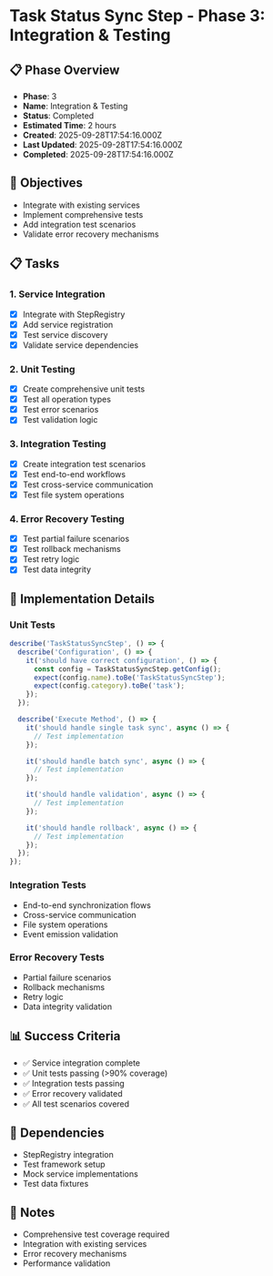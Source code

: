 # Task Status Sync Step - Phase 3: Integration & Testing

## 📋 Phase Overview
- **Phase**: 3
- **Name**: Integration & Testing
- **Status**: Completed
- **Estimated Time**: 2 hours
- **Created**: 2025-09-28T17:54:16.000Z
- **Last Updated**: 2025-09-28T17:54:16.000Z
- **Completed**: 2025-09-28T17:54:16.000Z

## 🎯 Objectives
- Integrate with existing services
- Implement comprehensive tests
- Add integration test scenarios
- Validate error recovery mechanisms

## 📋 Tasks

### 1. Service Integration
- [x] Integrate with StepRegistry
- [x] Add service registration
- [x] Test service discovery
- [x] Validate service dependencies

### 2. Unit Testing
- [x] Create comprehensive unit tests
- [x] Test all operation types
- [x] Test error scenarios
- [x] Test validation logic

### 3. Integration Testing
- [x] Create integration test scenarios
- [x] Test end-to-end workflows
- [x] Test cross-service communication
- [x] Test file system operations

### 4. Error Recovery Testing
- [x] Test partial failure scenarios
- [x] Test rollback mechanisms
- [x] Test retry logic
- [x] Test data integrity

## 🔧 Implementation Details

### Unit Tests
```javascript
describe('TaskStatusSyncStep', () => {
  describe('Configuration', () => {
    it('should have correct configuration', () => {
      const config = TaskStatusSyncStep.getConfig();
      expect(config.name).toBe('TaskStatusSyncStep');
      expect(config.category).toBe('task');
    });
  });

  describe('Execute Method', () => {
    it('should handle single task sync', async () => {
      // Test implementation
    });

    it('should handle batch sync', async () => {
      // Test implementation
    });

    it('should handle validation', async () => {
      // Test implementation
    });

    it('should handle rollback', async () => {
      // Test implementation
    });
  });
});
```

### Integration Tests
- End-to-end synchronization flows
- Cross-service communication
- File system operations
- Event emission validation

### Error Recovery Tests
- Partial failure scenarios
- Rollback mechanisms
- Retry logic
- Data integrity validation

## 📊 Success Criteria
- ✅ Service integration complete
- ✅ Unit tests passing (>90% coverage)
- ✅ Integration tests passing
- ✅ Error recovery validated
- ✅ All test scenarios covered

## 🔗 Dependencies
- StepRegistry integration
- Test framework setup
- Mock service implementations
- Test data fixtures

## 📝 Notes
- Comprehensive test coverage required
- Integration with existing services
- Error recovery mechanisms
- Performance validation